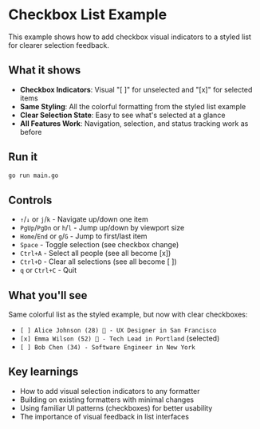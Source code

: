 # Checkbox List Example

This example shows how to add checkbox visual indicators to a styled list for clearer selection feedback.

## What it shows

- **Checkbox Indicators**: Visual "[ ]" for unselected and "[x]" for selected items
- **Same Styling**: All the colorful formatting from the styled list example
- **Clear Selection State**: Easy to see what's selected at a glance
- **All Features Work**: Navigation, selection, and status tracking work as before

## Run it

```bash
go run main.go
```

## Controls

- `↑`/`↓` or `j`/`k` - Navigate up/down one item
- `PgUp`/`PgDn` or `h`/`l` - Jump up/down by viewport size
- `Home`/`End` or `g`/`G` - Jump to first/last item
- `Space` - Toggle selection (see checkbox change)
- `Ctrl+A` - Select all people (see all become [x])
- `Ctrl+D` - Clear all selections (see all become [ ])
- `q` or `Ctrl+C` - Quit

## What you'll see

Same colorful list as the styled example, but now with clear checkboxes:
- `[ ] Alice Johnson (28) 🌟 - UX Designer in San Francisco`
- `[x] Emma Wilson (52) 👑 - Tech Lead in Portland` (selected)
- `[ ] Bob Chen (34) - Software Engineer in New York`

## Key learnings

- How to add visual selection indicators to any formatter
- Building on existing formatters with minimal changes
- Using familiar UI patterns (checkboxes) for better usability
- The importance of visual feedback in list interfaces 